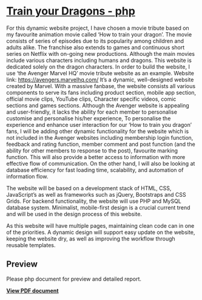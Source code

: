 # [Train your Dragons - php](https://drive.google.com/file/d/1hWZSYv8FSehObtRahOjmOvMbBIed6PuY/view?usp=sharing)

For this dynamic website project, I have chosen a movie tribute based on my favourite animation movie called ‘How to train your dragon’. The movie consists of series of episodes due to its popularity among children and adults alike. The franchise also extends to games and continuous short series on Netflix with on-going new productions. Although the main movies include various characters including humans and dragons. This website is dedicated solely on the dragon characters.
In order to build the website, I use ‘the Avenger Marvel HQ’ movie tribute website as an example. 
Website link:
https://avengers.marvelhq.com/
It’s a dynamic, well-designed website created by Marvel. With a massive fanbase, the website consists all various components to serve its fans including product section, mobile app section, official movie clips, YouTube clips, Character specific videos, comic sections and games sections. 
Although the Avenger website is appealing and user-friendly, it lacks the ability for each member to personalise customise and personalise his/her experience, 
To personalise the experience and enhance user interaction for our ‘How to train you dragon’ fans, I will be adding other dynamic functionality for the website which is not included in the Avenger websites including membership login function, feedback and rating function, member comment and post function (and the ability for other members to response to the post), favourite marking function. This will also provide a better access to information with more effective flow of communication. On the other hand, I will also be looking at database efficiency for fast loading time, scalability, and automation of information flow. 

The website will be based on a development stack of HTML, CSS, JavaScript’s as well as frameworks such as jQuery, Bootstraps and CSS Grids. For backend functionality, the website will use PHP and MySQL database system. Minimalist, mobile-first design is a crucial current trend and will be used in the design process of this website. 

As this website will have multiple pages, maintaining clean code can in one of the priorities. A dynamic design will support easy update on the website, keeping the website dry, as well as improving the workflow through reusable templates. 


## Preview

Please php document for preview and detailed report.

**[View PDF document](https://drive.google.com/file/d/1hWZSYv8FSehObtRahOjmOvMbBIed6PuY/view?usp=sharing)**

